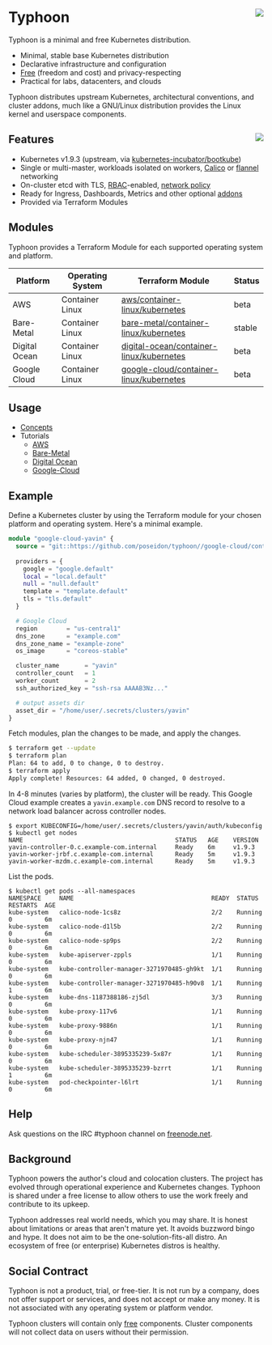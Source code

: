 # Typhoon <img align="right" src="https://storage.googleapis.com/poseidon/typhoon-logo.png">

Typhoon is a minimal and free Kubernetes distribution.

* Minimal, stable base Kubernetes distribution
* Declarative infrastructure and configuration
* [Free](#social-contract) (freedom and cost) and privacy-respecting
* Practical for labs, datacenters, and clouds

Typhoon distributes upstream Kubernetes, architectural conventions, and cluster addons, much like a GNU/Linux distribution provides the Linux kernel and userspace components.

## Features <a href="https://www.cncf.io/certification/software-conformance/"><img align="right" src="https://storage.googleapis.com/poseidon/certified-kubernetes.png"></a>

* Kubernetes v1.9.3 (upstream, via [kubernetes-incubator/bootkube](https://github.com/kubernetes-incubator/bootkube))
* Single or multi-master, workloads isolated on workers, [Calico](https://www.projectcalico.org/) or [flannel](https://github.com/coreos/flannel) networking
* On-cluster etcd with TLS, [RBAC](https://kubernetes.io/docs/admin/authorization/rbac/)-enabled, [network policy](https://kubernetes.io/docs/concepts/services-networking/network-policies/)
* Ready for Ingress, Dashboards, Metrics and other optional [addons](addons/overview.md)
* Provided via Terraform Modules

## Modules

Typhoon provides a Terraform Module for each supported operating system and platform.

| Platform      | Operating System | Terraform Module | Status |
|---------------|------------------|------------------|--------|
| AWS           | Container Linux  | [aws/container-linux/kubernetes](aws.md) | beta |
| Bare-Metal    | Container Linux  | [bare-metal/container-linux/kubernetes](bare-metal.md) | stable |
| Digital Ocean | Container Linux  | [digital-ocean/container-linux/kubernetes](digital-ocean.md) | beta |
| Google Cloud  | Container Linux  | [google-cloud/container-linux/kubernetes](google-cloud.md) | beta |

## Usage

* [Concepts](concepts.md)
* Tutorials
    * [AWS](aws.md)
    * [Bare-Metal](bare-metal.md)
    * [Digital Ocean](digital-ocean.md)
    * [Google-Cloud](google-cloud.md)

## Example

Define a Kubernetes cluster by using the Terraform module for your chosen platform and operating system. Here's a minimal example.

```tf
module "google-cloud-yavin" {
  source = "git::https://github.com/poseidon/typhoon//google-cloud/container-linux/kubernetes"
  
  providers = {
    google = "google.default"
    local = "local.default"
    null = "null.default"
    template = "template.default"
    tls = "tls.default"
  }

  # Google Cloud
  region        = "us-central1"
  dns_zone      = "example.com"
  dns_zone_name = "example-zone"
  os_image      = "coreos-stable"

  cluster_name       = "yavin"
  controller_count   = 1
  worker_count       = 2
  ssh_authorized_key = "ssh-rsa AAAAB3Nz..."

  # output assets dir
  asset_dir = "/home/user/.secrets/clusters/yavin"
}
```

Fetch modules, plan the changes to be made, and apply the changes.

```sh
$ terraform get --update
$ terraform plan
Plan: 64 to add, 0 to change, 0 to destroy.
$ terraform apply
Apply complete! Resources: 64 added, 0 changed, 0 destroyed.
```

In 4-8 minutes (varies by platform), the cluster will be ready. This Google Cloud example creates a `yavin.example.com` DNS record to resolve to a network load balancer across controller nodes.

```
$ export KUBECONFIG=/home/user/.secrets/clusters/yavin/auth/kubeconfig
$ kubectl get nodes
NAME                                          STATUS   AGE    VERSION
yavin-controller-0.c.example-com.internal     Ready    6m     v1.9.3
yavin-worker-jrbf.c.example-com.internal      Ready    5m     v1.9.3
yavin-worker-mzdm.c.example-com.internal      Ready    5m     v1.9.3
```

List the pods.

```
$ kubectl get pods --all-namespaces
NAMESPACE     NAME                                      READY  STATUS    RESTARTS  AGE
kube-system   calico-node-1cs8z                         2/2    Running   0         6m
kube-system   calico-node-d1l5b                         2/2    Running   0         6m
kube-system   calico-node-sp9ps                         2/2    Running   0         6m
kube-system   kube-apiserver-zppls                      1/1    Running   0         6m
kube-system   kube-controller-manager-3271970485-gh9kt  1/1    Running   0         6m
kube-system   kube-controller-manager-3271970485-h90v8  1/1    Running   1         6m
kube-system   kube-dns-1187388186-zj5dl                 3/3    Running   0         6m
kube-system   kube-proxy-117v6                          1/1    Running   0         6m
kube-system   kube-proxy-9886n                          1/1    Running   0         6m
kube-system   kube-proxy-njn47                          1/1    Running   0         6m
kube-system   kube-scheduler-3895335239-5x87r           1/1    Running   0         6m
kube-system   kube-scheduler-3895335239-bzrrt           1/1    Running   1         6m
kube-system   pod-checkpointer-l6lrt                    1/1    Running   0         6m
```

## Help

Ask questions on the IRC #typhoon channel on [freenode.net](http://freenode.net/).

## Background

Typhoon powers the author's cloud and colocation clusters. The project has evolved through operational experience and Kubernetes changes. Typhoon is shared under a free license to allow others to use the work freely and contribute to its upkeep.

Typhoon addresses real world needs, which you may share. It is honest about limitations or areas that aren't mature yet. It avoids buzzword bingo and hype. It does not aim to be the one-solution-fits-all distro. An ecosystem of free (or enterprise) Kubernetes distros is healthy.

## Social Contract

Typhoon is not a product, trial, or free-tier. It is not run by a company, does not offer support or services, and does not accept or make any money. It is not associated with any operating system or platform vendor.

Typhoon clusters will contain only [free](https://www.debian.org/intro/free) components. Cluster components will not collect data on users without their permission.

